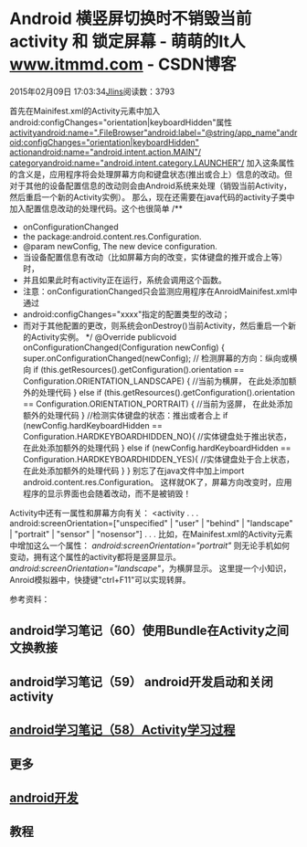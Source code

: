 
# Android 横竖屏切换时不销毁当前activity 和 锁定屏幕 - 萌萌的It人 www.itmmd.com - CSDN博客


2015年02月09日 17:03:34[Jlins](https://me.csdn.net/dyllove98)阅读数：3793


首先在Mainifest.xml的Activity元素中加入android:configChanges="orientation|keyboardHidden"属性
<activityandroid:name=".FileBrowser"android:label="@string/app_name"android:configChanges="orientation|keyboardHidden">
<intent-filter>
<actionandroid:name="android.intent.action.MAIN"/>
<categoryandroid:name="android.intent.category.LAUNCHER"/>
</intent-filter>
</activity>
加入这条属性的含义是，应用程序将会处理屏幕方向和键盘状态(推出或合上）信息的改动。但对于其他的设备配置信息的改动则会由Android系统来处理（销毁当前Activity，然后重启一个新的Activity实例）。
那么，现在还需要在java代码的activity子类中加入配置信息改动的处理代码。这个也很简单
/**
* onConfigurationChanged
* the package:android.content.res.Configuration.
* @param newConfig, The new device configuration.
* 当设备配置信息有改动（比如屏幕方向的改变，实体键盘的推开或合上等）时，
* 并且如果此时有activity正在运行，系统会调用这个函数。
* 注意：onConfigurationChanged只会监测应用程序在AnroidMainifest.xml中通过
* android:configChanges="xxxx"指定的配置类型的改动；
* 而对于其他配置的更改，则系统会onDestroy()当前Activity，然后重启一个新的Activity实例。
*/
@Override publicvoid onConfigurationChanged(Configuration newConfig) {
super.onConfigurationChanged(newConfig); // 检测屏幕的方向：纵向或横向
if (this.getResources().getConfiguration().orientation == Configuration.ORIENTATION_LANDSCAPE) {
//当前为横屏， 在此处添加额外的处理代码
} else if (this.getResources().getConfiguration().orientation == Configuration.ORIENTATION_PORTRAIT) {
//当前为竖屏， 在此处添加额外的处理代码
}
//检测实体键盘的状态：推出或者合上
if (newConfig.hardKeyboardHidden == Configuration.HARDKEYBOARDHIDDEN_NO){
//实体键盘处于推出状态，在此处添加额外的处理代码
} else if (newConfig.hardKeyboardHidden == Configuration.HARDKEYBOARDHIDDEN_YES){
//实体键盘处于合上状态，在此处添加额外的处理代码
}
}
别忘了在java文件中加上import android.content.res.Configuration。
这样就OK了，屏幕方向改变时，应用程序的显示界面也会随着改动，而不是被销毁！

Activity中还有一属性和屏幕方向有关：
<activity . . . android:screenOrientation=["unspecified" | "user" | "behind" | "landscape" | "portrait" | "sensor" | "nosensor"] . . . </activity>
比如，在Mainifest.xml的Activity元素中增加这么一个属性：
*android:screenOrientation="portrait"*
则无论手机如何变动，拥有这个属性的activity都将是竖屏显示。
*android:screenOrientation="landscape"*，为横屏显示。
这里提一个小知识，Anroid模拟器中，快捷键"ctrl+F11"可以实现转屏。

参考资料：


## android学习笔记（60）使用Bundle在Activity之间文换教接
## android学习笔记（59） android开发启动和关闭activity

## [android学习笔记（58）Activity学习过程](http://www.itmmd.com/201502/597.html)
## 更多
## [android开发](http://www.itmmd.com/)
## 教程



